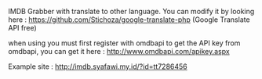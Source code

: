 IMDB Grabber with translate to other language. 
You can modify it by looking here : https://github.com/Stichoza/google-translate-php (Google Translate API free)

when using you must first register with omdbapi to get the API key from omdbapi, you can get it here : http://www.omdbapi.com/apikey.aspx

Example site :
http://imdb.syafawi.my.id/?id=tt7286456
